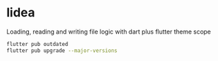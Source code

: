 # lidea

Loading, reading and writing file logic with dart plus flutter theme scope

```bash
flutter pub outdated
flutter pub upgrade --major-versions
```

```bash
```
